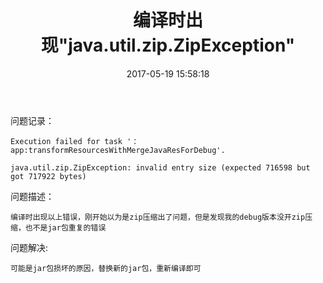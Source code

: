 ﻿---
title: 编译时出现"java.util.zip.ZipException"
date: 2017-05-19 15:58:18
categories:
 - Android
tags: 
 - 问题记录
 
---


问题记录：

	Execution failed for task '：app:transformResourcesWithMergeJavaResForDebug'.

	java.util.zip.ZipException: invalid entry size (expected 716598 but got 717922 bytes)

问题描述：

	编译时出现以上错误，刚开始以为是zip压缩出了问题，但是发现我的debug版本没开zip压缩，也不是jar包重复的错误

问题解决:

	可能是jar包损坏的原因，替换新的jar包，重新编译即可